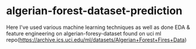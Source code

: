 # algerian-forest-dataset-prediction
Here I've used various machine learning techniques as well as done EDA &amp; feature engineering on algerian-foresy-dataset found on uci ml repo(https://archive.ics.uci.edu/ml/datasets/Algerian+Forest+Fires+Data)
